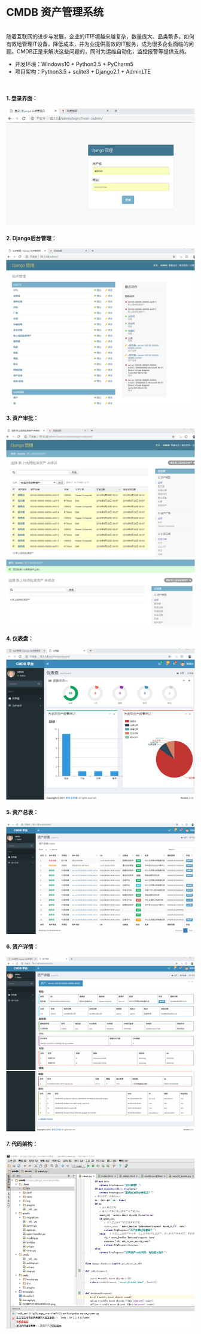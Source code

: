# CMDB 资产管理系统



<br>
随着互联网的进步与发展，企业的IT环境越来越复杂，数量庞大、品类繁多。如何有效地管理IT设备，降低成本，并为业提供高效的IT服务，成为很多企业面临的问题。CMDB正是来解决这些问题的，同时为运维自动化，监控报警等提供支持。
<br>

* 开发环境：Windows10 + Python3.5 + PyCharm5<br>
* 项目架构：Python3.5 + sqlite3 + Django2.1 + AdminLTE
<br>


#### 1. 登录界面：
![P20180928002224.png](/img/P20180928002224.png)


#### 2. Django后台管理：
![P20180928002341.png](/img/P20180928002341.png)


#### 3. 资产审批：
![P20180928002444.png](/img/P20180928002444.png)
![P20180928002515.png](/img/P20180928002515.png)


#### 4. 仪表盘：
![P20180928010934.png](/img/P20180928010934.png)


#### 5. 资产总表：
![P20180928011206.png](/img/P20180928011206.png)


#### 6. 资产详情：
![P20180928011648.png](/img/P20180928011648.png)
![P20180928011653.png](/img/P20180928011653.png)


#### 7. 代码架构：

![P20180928011927.png](/img/P20180928011927.png)
